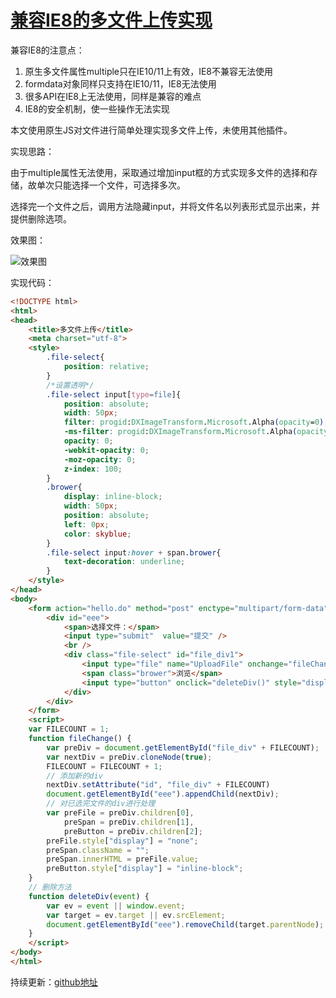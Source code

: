 # [兼容IE8的多文件上传实现](https://blog.csdn.net/woaidouya123/article/details/103501295)
<p>兼容IE8的注意点：</p> 
<ol><li>原生多文件属性multiple只在IE10/11上有效，IE8不兼容无法使用</li><li>formdata对象同样只支持在IE10/11，IE8无法使用</li><li>很多API在IE8上无法使用，同样是兼容的难点</li><li>IE8的安全机制，使一些操作无法实现</li></ol>
<p>本文使用原生JS对文件进行简单处理实现多文件上传，未使用其他插件。</p> 
<p>实现思路：</p> 
<p>由于multiple属性无法使用，采取通过增加input框的方式实现多文件的选择和存储，故单次只能选择一个文件，可选择多次。</p> 
<p>选择完一个文件之后，调用方法隐藏input，并将文件名以列表形式显示出来，并提供删除选项。</p> 
<p>效果图：</p> 
<p><img alt="效果图" class="has" src="https://img-blog.csdnimg.cn/20191211233134870.png?x-oss-process=image/watermark,type_ZmFuZ3poZW5naGVpdGk,shadow_10,text_aHR0cHM6Ly9ibG9nLmNzZG4ubmV0L3dvYWlkb3V5YTEyMw==,size_16,color_FFFFFF,t_70"></p> 
<p>实现代码：</p> 

```html
<!DOCTYPE html>
<html>
<head>
    <title>多文件上传</title>
    <meta charset="utf-8">
    <style>
        .file-select{
			position: relative;
		}
		/*设置透明*/
		.file-select input[type=file]{
			position: absolute;
			width: 50px;
		    filter: progid:DXImageTransform.Microsoft.Alpha(opacity=0);
		    -ms-filter: progid:DXImageTransform.Microsoft.Alpha(opacity=0);
		    opacity: 0;
		    -webkit-opacity: 0;
		    -moz-opacity: 0;
		    z-index: 100;
		}
		.brower{
			display: inline-block;
			width: 50px;
			position: absolute;
			left: 0px;
			color: skyblue;
		}
		.file-select input:hover + span.brower{
			text-decoration: underline;
		}
	</style>
</head>
<body>
    <form action="hello.do" method="post" enctype="multipart/form-data">
        <div id="eee">
            <span>选择文件：</span>
            <input type="submit"  value="提交" />
            <br />
            <div class="file-select" id="file_div1">
                <input type="file" name="UploadFile" onchange="fileChange()" />
                <span class="brower">浏览</span>
                <input type="button" onclick="deleteDiv()" style="display: none;" value="删除" />
            </div>
        </div>
    </form>
    <script>
    var FILECOUNT = 1;
    function fileChange() {
        var preDiv = document.getElementById("file_div" + FILECOUNT);
        var nextDiv = preDiv.cloneNode(true);
        FILECOUNT = FILECOUNT + 1;
        // 添加新的div
        nextDiv.setAttribute("id", "file_div" + FILECOUNT)
        document.getElementById("eee").appendChild(nextDiv);
        // 对已选完文件的div进行处理
        var preFile = preDiv.children[0],
            preSpan = preDiv.children[1],
            preButton = preDiv.children[2];
        preFile.style["display"] = "none";
        preSpan.className = "";
        preSpan.innerHTML = preFile.value;
        preButton.style["display"] = "inline-block";
    }
    // 删除方法
    function deleteDiv(event) {
        var ev = event || window.event;
        var target = ev.target || ev.srcElement;
        document.getElementById("eee").removeChild(target.parentNode);
    }
    </script>
</body>
</html>
``` 
<p>持续更新：<a href="https://github.com/woaidouya123/cssLib/tree/master/src/mutipleFile/mutiple.html">github地址</a></p>
